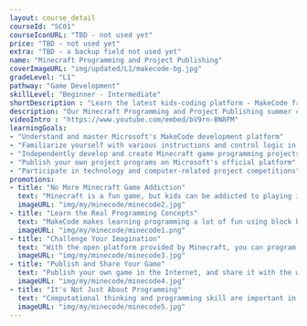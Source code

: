 ```yaml
---
layout: course_detail
courseId: "SC01"
courseIconURL: "TBD - not used yet"
price: "TBD - not used yet"
extra: "TBD - a backup field not used yet"
name: "Minecraft Programming and Project Publishing"
coverImageURL: "img/updated/L1/makecode-bg.jpg"
gradeLevel: "L1"
pathway: "Game Development"
skillLevel: "Beginner - Intermediate"
shortDescription : "Learn the latest kids-coding platform - MakeCode from Microsoft, and become a Minecraft game developer to change your favorite game to be just how you like it!"
description: "Our Minecraft Programming and Project Publishing summer camp course is for those who want a fun and accessible a taste of game development! Microsoft's MakeCode platform allows your child to create their own programs in their favorite Minecraft worlds. In this course, we will teach your child all they need to know to start creating meaningful applications in Minecraft and show them how to publish it for others to play."
videoIntro : "https://www.youtube.com/embed/bV9rn-BN8FM"
learningGoals:
- "Understand and master Microsoft's MakeCode development platform"
- "Familiarize yourself with various instructions and control logic in graphical programming"
- "Independently develop and create Minecraft game programming projects"
- "Publish your own project programs on Microsoft's official platform"
- "Participate in technology and computer-related project competitions"
promotions:
- title: "No More Minecraft Game Addiction"
  text: "Minecraft is a fun game, but kids can be addicted to playing it. With MakeCode, kids can start learning programming inside the fun game."
  imageURL: "img/my/minecode/minecode2.jpg"
- title: "Learn the Real Programming Concepts"
  text: "MakeCode makes learning programming a lot of fun using block based code. You will learn professional programming concepts while playing and making changes to the Minecraft world."
  imageURL: "img/my/minecode/minecode1.png"
- title: "Challenge Your Imagination"
  text: "With the open platform provided by Minecraft, you can program anything you want with your imagniation, and change the game into a version you have never seen before."
  imageURL: "img/my/minecode/minecode3.jpg"
- title: "Publish and Share Your Game"
  text: "Publish your own game in the Internet, and share it with the whole world. You could become famous as a young game developer."
  imageURL: "img/my/minecode/minecode4.jpg"
- title: "It's Not Just About Programming"
  text: "Computational thinking and programming skill are important in today's society.  Kids will gain confidence as they learn how to solve problems using programming."
  imageURL: "img/my/minecode/minecode5.jpg"
---
```

